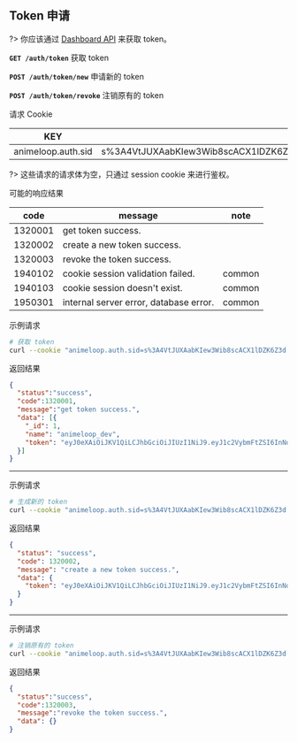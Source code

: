 ## Token 申请

?> 你应该通过 [Dashboard API](https://animeloop.org/dashboard/profile/api) 来获取 token。

**`GET /auth/token`** 获取 token

**`POST /auth/token/new`** 申请新的 token

**`POST /auth/token/revoke`** 注销原有的 token

请求 Cookie

| KEY                | EXAMPLE                                                      |
| ------------------ | ------------------------------------------------------------ |
| animeloop.auth.sid | s%3A4VtJUXAabKIew3Wib8scACX1lDZK6Z3d.7Hqy%2F8Nk8d0rFr4ygSCoEnwg5GD%2BVMfghQieThqQ2dU |

?> 这些请求的请求体为空，只通过 session cookie 来进行鉴权。

可能的响应结果

| code    | message                                | note   |
| ------- | -------------------------------------- | ------ |
| 1320001 | get token success.                     |        |
| 1320002 | create a new token success.            |        |
| 1320003 | revoke the token success.              |        |
| 1940102 | cookie session validation failed.      | common |
| 1940103 | cookie session doesn't exist.          | common |
| 1950301 | internal server error, database error. | common |

示例请求

```bash
# 获取 token
curl --cookie "animeloop.auth.sid=s%3A4VtJUXAabKIew3Wib8scACX1lDZK6Z3d.7Hqy%2F8Nk8d0rFr4ygSCoEnwg5GD%2BVMfghQieThqQ2dU" "https://animeloop.org/api/v2/auth/token"
```

返回结果

```json
{
  "status":"success",
  "code":1320001,
  "message":"get token success.",
  "data": [{
    "_id": 1,
    "name": "animeloop_dev",
    "token": "eyJ0eXAiOiJKV1QiLCJhbGciOiJIUzI1NiJ9.eyJ1c2VybmFtZSI6InNoaW5jdXJyeTIifQ.VMZHgDvyqeUHqN6Wg92CvlphdiwNynuOY5ELdFQTY3w"
  }]
}
```

----------------------------

示例请求

```bash
# 生成新的 token
curl --cookie "animeloop.auth.sid=s%3A4VtJUXAabKIew3Wib8scACX1lDZK6Z3d.7Hqy%2F8Nk8d0rFr4ygSCoEnwg5GD%2BVMfghQieThqQ2dU" "https://animeloop.org/api/v2/auth/token/new"
```

返回结果

```json
{
  "status": "success",
  "code": 1320002,
  "message": "create a new token success.",
  "data": {
    "token": "eyJ0eXAiOiJKV1QiLCJhbGciOiJIUzI1NiJ9.eyJ1c2VybmFtZSI6InNoaW5jdXJyeTIifQ.VMZHxDvyqeUHaN6Wg92CvlphvicNynuOY5ELdFQTY3w"
  }
}
```

----------------------------

示例请求

```bash
# 注销原有的 token
curl --cookie "animeloop.auth.sid=s%3A4VtJUXAabKIew3Wib8scACX1lDZK6Z3d.7Hqy%2F8Nk8d0rFr4ygSCoEnwg5GD%2BVMfghQieThqQ2dU" "https://animeloop.org/api/v2/auth/token/revoke"
```

返回结果

```json
{
  "status":"success",
  "code":1320003,
  "message":"revoke the token success.",
  "data": {}
}
```

